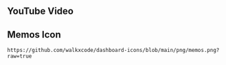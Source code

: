 ## YouTube Video

## Memos Icon

```text
https://github.com/walkxcode/dashboard-icons/blob/main/png/memos.png?raw=true
```
